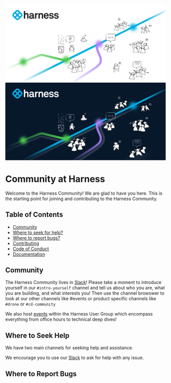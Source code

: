 ![](images/logo-lm.png#gh-light-mode-only)
![](images/logo-dm.png#gh-dark-mode-only)
# Community at Harness
Welcome to the Harness Community! We are glad to have you here.
This is the starting point for joining and contributing to the Harness Community.


## Table of Contents 
- [Community](#community)
- [Where to seek for help?](#where-to-seek-for-help)
- [Where to report bugs?](#where-to-report-bugs)
- [Contributing](#contributing)
- [Code of Conduct](#code-of-conduct)
- [Documentation](#documentation)

## Community

The Harness Community lives in [Slack](https://join.slack.com/t/harnesscommunity/shared_invite/zt-y4hdqh7p-RVuEQyIl5Hcx4Ck8VCvzBw)! Please take a moment to introduce yourself in our `#intro-yourself` channel and tell us about who you are, what you are building, and what interests you! Then use the channel browswer to look at our other channels like #events or product specific channels like `#drone` or `#cd-community`

We also host [events](https://www.meetup.com/harness/) within the Harness User Group which encompass everything from office hours to technical deep dives!

## Where to Seek Help

We have two main channels for seeking help and assistance.

We encourage you to use our [Slack](https://join.slack.com/t/harnesscommunity/shared_invite/zt-y4hdqh7p-RVuEQyIl5Hcx4Ck8VCvzBw) to ask for help with any issue.

<!-- Add Forum Information -->

## Where to Report Bugs
